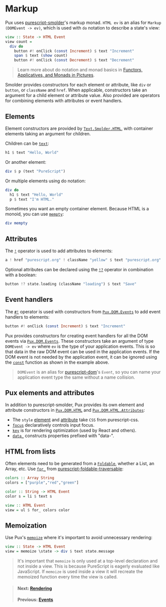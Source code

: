 # Markup

Pux uses
[purescript-smolder](https://pursuit.purescript.org/packages/purescript-smolder)'s
markup monad. `HTML ev` is an alias for `Markup (DOMEvent -> ev)`, which is used
with `do` notation to describe a state's view:

```purescript
view :: State -> HTML Event
view count =
  div do
    button #! onClick (const Increment) $ text "Increment"
    span $ text (show count)
    button #! onClick (const Decrement) $ text "Decrement"
```

> Learn more about do notation and monad basics in
> [Functors, Applicatives, and Monads in Pictures](http://adit.io/posts/2013-04-17-functors,_applicatives,_and_monads_in_pictures.html#monads).

Smolder provides constructors for each element or attribute, like `div` or
`button`, or `className` and `href`. When applicable, constructors take an
argument for a child element or attribute value. Also provided are operators for
combining elements with attributes or event handlers.

## Elements

Element constructors are provided by
[`Text.Smolder.HTML`](https://pursuit.purescript.org/packages/purescript-smolder/6.0.1/docs/Text.Smolder.HTML),
with container elements taking an argument for children.

Children can be
[`text`](https://pursuit.purescript.org/packages/purescript-smolder/6.0.0/docs/Text.Smolder.Markup#v:text):

```purescript
h1 $ text "Hello, World"
```

Or another element:

```purescript
div $ p (text "PureScript")
```

Or multiple elements using do notation:

```purescript
div do
  h1 $ text "Hello, World"
  p $ text "I'm HTML."
```

Sometimes you want an empty container element. Because HTML is a monoid, you can
use
[`mempty`](https://pursuit.purescript.org/packages/purescript-monoid/2.2.0/docs/Data.Monoid#v:mempty):

```purescript
div mempty
```

## Attributes

The
[`!`](https://pursuit.purescript.org/packages/purescript-smolder/6.0.0/docs/Text.Smolder.Markup#v:%28!%29)
operator is used to add attributes to elements:

```purescript
a ! href "purescript.org" ! className "yellow" $ text "purescript.org"
```

Optional attributes can be declared using the
[`!?`](https://pursuit.purescript.org/packages/purescript-smolder/6.0.0/docs/Text.Smolder.Markup#v:%28!?%29)
operator in combination with a boolean:

```purescript
button !? state.loading (className "loading") $ text "Save"
```

## Event handlers

The
[`#!`](https://pursuit.purescript.org/packages/purescript-smolder/6.0.0/docs/Text.Smolder.Markup#v:%28#!%29)
operator is used with constructors from
[`Pux.DOM.Events`](https://pursuit.purescript.org/packages/purescript-pux/8.7.0/docs/Pux.DOM.Events) to add event handlers to
elements:

```purescript
button #! onClick (const Increment) $ text "Increment"
```

Pux provides constructors for creating event handlers for all the DOM events via
[`Pux.DOM.Events`](https://pursuit.purescript.org/packages/purescript-pux/8.7.0/docs/Pux.DOM.Events).
These constructors take an argument of type `DOMEvent -> ev` where `ev` is the
type of your application events. This is so that data in the raw DOM event can
be used in the application events. If the DOM event is not needed by the
application event, it can be ignored using the
[`const`](https://pursuit.purescript.org/packages/purescript-prelude/2.1.0/docs/Data.Function#v:const)
function as shown in the example above.

> `DOMEvent` is an alias for
> [purescript-dom](https://pursuit.purescript.org/packages/purescript-dom/3.3.1)'s
> `Event`, so you can name your application event type the same without a
> name collision.

## Pux elements and attributes

In addition to purescript-smolder, Pux provides its own element and attribute
constructors in [`Pux.DOM.HTML`](https://pursuit.purescript.org/packages/purescript-pux/8.7.0/docs/Pux.DOM.HTML) and
[`Pux.DOM.HTML.Attributes`](https://pursuit.purescript.org/packages/purescript-pux/8.7.0/docs/Pux.DOM.HTML.Attributes):

- The `style` [element](https://pursuit.purescript.org/packages/purescript-pux/8.7.0/docs/Pux.DOM.HTML#v:style) and
  [attribute](https://pursuit.purescript.org/packages/purescript-pux/8.7.0/docs/Pux.DOM.HTML.Attributes#v:style) take `CSS` from
  purescript-css.
- [`focus`](https://pursuit.purescript.org/packages/purescript-pux/8.7.0/docs/Pux.DOM.HTML.Attributes#v:focus) declaratively controls
  input focus. 
- [`key`](https://pursuit.purescript.org/packages/purescript-pux/8.7.0/docs/Pux.DOM.HTML.Attributes#v:key) is for rendering optimization
  (used by React and others).
- [`data_`](https://pursuit.purescript.org/packages/purescript-pux/8.7.0/docs/Pux.DOM.HTML.Attributes#v:data_) constructs properties
  prefixed with "data-".

## HTML from lists

Often elements need to be generated from a
[`Foldable`](https://pursuit.purescript.org/packages/purescript-foldable-traversable/2.0.0/docs/Data.Foldable),
whether a List, an Array, etc. Use
[`for_`](https://pursuit.purescript.org/packages/purescript-foldable-traversable/2.0.0/docs/Data.Foldable#v:for_)
from
[purescript-foldable-traversable](https://pursuit.purescript.org/packages/purescript-foldable-traversable):

```purescript
colors :: Array String
colors = ["purple","red","green"]

color :: String -> HTML Event
color s = li $ text s

view :: HTML Event
view = ul $ for_ colors color
```

## Memoization

Use Pux's [`memoize`](https://pursuit.purescript.org/packages/purescript-pux/8.7.0/docs/Pux.DOM.HTML#v:memoize)
where it's important to avoid unnecessary rendering:

```purescript
view :: State -> HTML Event
view = memoize \state -> div $ text state.message
```

> It's important that `memoize` is only used at a top-level declaration and
> not inside a view. This is because PureScript is eagerly evaluated like
> JavaScript. If `memoize` is used inside a view it will recreate the memoized
> function every time the view is called.

> #### Next: [Rendering](/docs/rendering)
> #### Previous: [Events](/docs/events)
